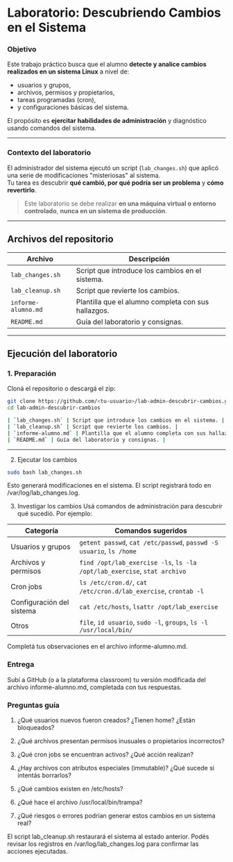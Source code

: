 #  Laboratorio: Descubriendo Cambios en el Sistema

###  Objetivo
Este trabajo práctico busca que el alumno **detecte y analice cambios realizados en un sistema Linux** a nivel de:
- usuarios y grupos,  
- archivos, permisos y propietarios,  
- tareas programadas (cron),  
- y configuraciones básicas del sistema.

El propósito es **ejercitar habilidades de administración** y diagnóstico usando comandos del sistema.

---

###  Contexto del laboratorio
El administrador del sistema ejecutó un script (`lab_changes.sh`) que aplicó una serie de modificaciones "misteriosas" al sistema.  
Tu tarea es descubrir **qué cambió, por qué podría ser un problema** y **cómo revertirlo**.

>  Este laboratorio se debe realizar **en una máquina virtual o entorno controlado**, **nunca en un sistema de producción**.

---

##  Archivos del repositorio

| Archivo | Descripción |
|----------|--------------|
| `lab_changes.sh` | Script que introduce los cambios en el sistema. |
| `lab_cleanup.sh` | Script que revierte los cambios. |
| `informe-alumno.md` | Plantilla que el alumno completa con sus hallazgos. |
| `README.md` | Guía del laboratorio y consignas. |

---

##  Ejecución del laboratorio

### 1. Preparación
Cloná el repositorio o descargá el zip:
```bash
git clone https://github.com/<tu-usuario>/lab-admin-descubrir-cambios.git
cd lab-admin-descubrir-cambios

| `lab_changes.sh` | Script que introduce los cambios en el sistema. |
| `lab_cleanup.sh` | Script que revierte los cambios. |
| `informe-alumno.md` | Plantilla que el alumno completa con sus hallazgos. |
| `README.md` | Guía del laboratorio y consignas. |
```
---

2. Ejecutar los cambios
```bash
sudo bash lab_changes.sh
```
Esto generará modificaciones en el sistema.
El script registrará todo en /var/log/lab_changes.log.

3. Investigar los cambios
Usá comandos de administración para descubrir qué sucedió.
Por ejemplo:


| Categoría                 | Comandos sugeridos                                                       |
| ------------------------- | ------------------------------------------------------------------------ |
| Usuarios y grupos         | `getent passwd`, `cat /etc/passwd`, `passwd -S usuario`, `ls /home`      |
| Archivos y permisos       | `find /opt/lab_exercise -ls`, `ls -la /opt/lab_exercise`, `stat archivo` |
| Cron jobs                 | `ls /etc/cron.d/`, `cat /etc/cron.d/lab_exercise`, `crontab -l`          |
| Configuración del sistema | `cat /etc/hosts`, `lsattr /opt/lab_exercise`                             |
| Otros                     | `file`, `id usuario`, `sudo -l`, `groups`, `ls -l /usr/local/bin/`       |


Completá tus observaciones en el archivo informe-alumno.md.

### Entrega
Subí a GitHub (o a la plataforma classroom) tu versión modificada del archivo informe-alumno.md, completada con tus respuestas.

### Preguntas guía
1. ¿Qué usuarios nuevos fueron creados? ¿Tienen home? ¿Están bloqueados?

2. ¿Qué archivos presentan permisos inusuales o propietarios incorrectos?

3. ¿Qué cron jobs se encuentran activos? ¿Qué acción realizan?

4. ¿Hay archivos con atributos especiales (immutable)? ¿Qué sucede si intentás borrarlos?

5. ¿Qué cambios existen en /etc/hosts?

6. ¿Qué hace el archivo /usr/local/bin/trampa?

7. ¿Qué riesgos o errores podrían generar estos cambios en un sistema real?

El script lab_cleanup.sh restaurará el sistema al estado anterior.
Podés revisar los registros en /var/log/lab_changes.log para confirmar las acciones ejecutadas.
